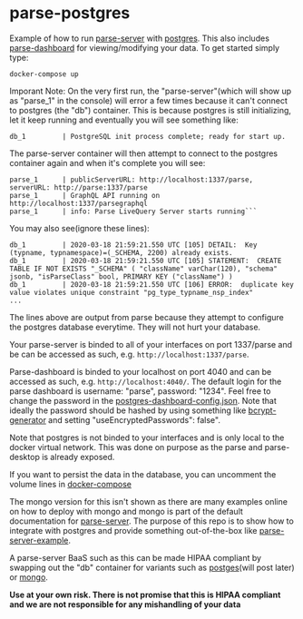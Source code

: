 # parse-postgres

Example of how to run [parse-server](https://github.com/parse-community/parse-server) with [postgres](https://www.postgresql.org). This also includes [parse-dashboard](https://github.com/parse-community/parse-dashboard) for viewing/modifying your data. To get started simply type:

```docker-compose up```

Imporant Note: On the very first run, the "parse-server"(which will show up as "parse_1" in the console) will error a few times because it can't connect to postgres (the "db") container. This is because postgres is still initializing, let it keep running and eventually you will see something like:

```db_1         | PostgreSQL init process complete; ready for start up.```

The parse-server container will then attempt to connect to the postgres container again and when it's complete you will see: 

```parse_1      | parse-server running on port 1337.
parse_1      | publicServerURL: http://localhost:1337/parse, serverURL: http://parse:1337/parse
parse_1      | GraphQL API running on http://localhost:1337/parsegraphql
parse_1      | info: Parse LiveQuery Server starts running```
```
You may also see(ignore these lines): 

```db_1         | 2020-03-18 21:59:21.550 UTC [105] ERROR:  duplicate key value violates unique constraint "pg_type_typname_nsp_index"
db_1         | 2020-03-18 21:59:21.550 UTC [105] DETAIL:  Key (typname, typnamespace)=(_SCHEMA, 2200) already exists.
db_1         | 2020-03-18 21:59:21.550 UTC [105] STATEMENT:  CREATE TABLE IF NOT EXISTS "_SCHEMA" ( "className" varChar(120), "schema" jsonb, "isParseClass" bool, PRIMARY KEY ("className") )
db_1         | 2020-03-18 21:59:21.550 UTC [106] ERROR:  duplicate key value violates unique constraint "pg_type_typname_nsp_index"
...
```

The lines above are output from parse because they attempt to configure the postgres database everytime. They will not hurt your database.

Your parse-server is binded to all of your interfaces on port 1337/parse and be can be accessed as such, e.g. `http://localhost:1337/parse`.

Parse-dashboard is binded to your localhost on port 4040 and can be accessed as such, e.g. `http://localhost:4040/`. The default login for the parse dashboard is username: "parse", password: "1234". Feel free to change the password in the [postgres-dashboard-config.json](https://github.com/netreconlab/parse-postgres/blob/master/parse-dashboard-config.json#L14). Note that ideally the password should be hashed by using something like [bcrypt-generator](https://bcrypt-generator.com) and setting "useEncryptedPasswords": false".

Note that postgres is not binded to your interfaces and is only local to the docker virtual network. This was done on purpose as the parse and parse-desktop is already exposed. 

If you want to persist the data in the database, you can uncomment the volume lines in [docker-compose](https://github.com/netreconlab/parse-postgres/blob/master/docker-compose.yml#L41)

The mongo version for this isn't shown as there are many examples online on how to deploy with mongo and mongo is part of the default documentation for [parse-server](https://github.com/parse-community/parse-server). The purpose of this repo is to show how to integrate with postgres and provide something out-of-the-box like [parse-server-example](https://github.com/parse-community/parse-server-example).

A parse-server BaaS such as this can be made HIPAA compliant by swapping out the "db" container for variants such as [postges]()(will post later) or [mongo](https://github.com/netreconlab/hipaa_mongodb).

**Use at your own risk. There is not promise that this is HIPAA compliant and we are not responsible for any mishandling of your data**
